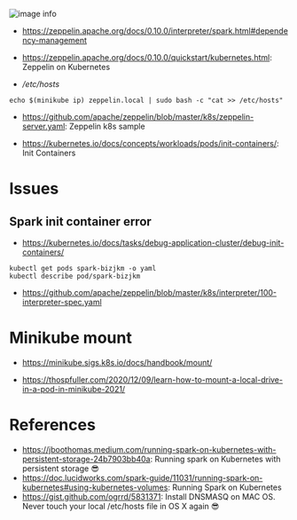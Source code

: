 ![image info](DependencyManagement.png)
   * https://zeppelin.apache.org/docs/0.10.0/interpreter/spark.html#dependency-management 



   * https://zeppelin.apache.org/docs/0.10.0/quickstart/kubernetes.html: Zeppelin on Kubernetes

   * _/etc/hosts_ 
```commandline
echo $(minikube ip) zeppelin.local | sudo bash -c "cat >> /etc/hosts"
```


  * https://github.com/apache/zeppelin/blob/master/k8s/zeppelin-server.yaml: Zeppelin k8s sample

  * https://kubernetes.io/docs/concepts/workloads/pods/init-containers/: Init Containers

# Issues
## Spark init container error
   * https://kubernetes.io/docs/tasks/debug-application-cluster/debug-init-containers/
   
```commandline
kubectl get pods spark-bizjkm -o yaml
kubectl describe pod/spark-bizjkm
```

   * https://github.com/apache/zeppelin/blob/master/k8s/interpreter/100-interpreter-spec.yaml


# Minikube mount
   * https://minikube.sigs.k8s.io/docs/handbook/mount/

   * https://thospfuller.com/2020/12/09/learn-how-to-mount-a-local-drive-in-a-pod-in-minikube-2021/


# References
   * https://jboothomas.medium.com/running-spark-on-kubernetes-with-persistent-storage-24b7903bb40a: Running spark on Kubernetes with persistent storage 😎
   * https://doc.lucidworks.com/spark-guide/11031/running-spark-on-kubernetes#using-kubernetes-volumes: Running Spark on Kubernetes 
   * https://gist.github.com/ogrrd/5831371: Install DNSMASQ on MAC OS. Never touch your local /etc/hosts file in OS X again 😎